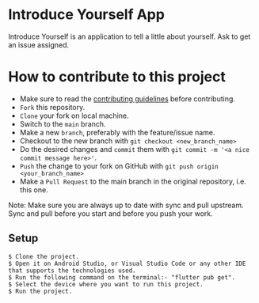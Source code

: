 # Introduce Yourself App

Introduce Yourself is an application to tell a little about yourself.  Ask to get an issue assigned. 

# How to contribute to this project

- Make sure to read the [contributing guidelines](CONTRIBUTING.md) before contributing.
- `Fork` this repository.
- `Clone` your fork on local machine.
- Switch to the `main` branch.
- Make a new `branch`, preferably with the feature/issue name.
- Checkout to the new branch with `git checkout <new_branch_name>`
- Do the desired changes and `commit` them with `git commit -m '<a nice commit message here>'`.
- `Push` the change to your fork on GitHub with `git push origin <your_branch_name>`
- Make a `Pull Request` to the main branch in the original repository, i.e. this one.

Note: Make sure you are always up to date with sync and pull upstream. Sync and pull before you start and before you push your work.

## Setup
```
$ Clone the project.
$ Open it on Android Studio, or Visual Studio Code or any other IDE that supports the technologies used.
$ Run the following command on the terminal:- "flutter pub get".
$ Select the device where you want to run this project.
$ Run the project.
```
